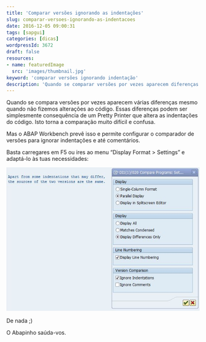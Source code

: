 ```yaml
---
title: 'Comparar versões ignorando as indentações'
slug: comparar-versoes-ignorando-as-indentacoes
date: 2016-12-05 09:00:31
tags: [sapgui]
categories: [dicas]
wordpressId: 3672
draft: false
resources:
- name: featuredImage
  src: 'images/thumbnail.jpg'
keyword: 'comparar versões ignorando indentação'
description: 'Quando se comparar versões por vezes aparecem diferenças que são alterações na indentação do código. Torna tudo confuso. Mas há solução.'
---
```

Quando se compara versões por vezes aparecem várias diferenças mesmo quando não fizemos alterações ao código. Essas diferenças podem ser simplesmente consequência de um Pretty Printer que altera as indentações do código. Isto torna a comparação muito difícil e confusa.

Mas o ABAP Workbench prevê isso e permite configurar o comparador de versões para ignorar indentações e até comentários.

Basta carregares em F5 ou ires ao menu “Display Format > Settings” e adaptá-lo às tuas necessidades:

[![diff][1]][1]

De nada ;)

O Abapinho saúda-vos.

   [1]: images/diff.jpg

